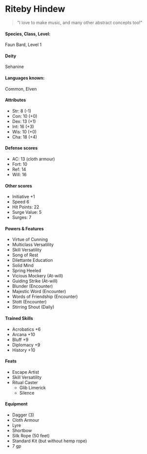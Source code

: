 
# Riteby Hindew

> "I love to make music, and many other abstract concepts too!"

#### Species, Class, Level:
Faun Bard, Level 1

#### Deity
Sehanine

#### Languages known:
Common, Elven

#### Attributes
* Str: 8  (-1)
* Con: 10 (+0)
* Dex: 13 (+1)
* Int: 16 (+3)
* Wis: 10 (+0)
* Cha: 18 (+4)

#### Defense scores
* AC: 13 (cloth armour)
* Fort: 10
* Ref: 14
* Will: 16

#### Other scores
* Initiative +1
* Speed 6
* Hit Points: 22
* Surge Value: 5
* Surges: 7

#### Powers & Features
* Virtue of Cunning
* Multiclass Versatility
* Skill Versatility
* Song of Rest
* Dilettante Education
* Solid Mind
* Spring Heeled
* Vicious Mockery (At-will)
* Guiding Strike (At-will)
* Blunder (Encounter)
* Majestic Word (Encounter)
* Words of Friendship (Encounter)
* Stott (Encounter)
* Stirring Shout (Daily)

#### Trained Skills
* Acrobatics +6
* Arcana +10
* Bluff +9
* Diplomacy +9
* History +10

#### Feats
* Escape Artist
* Skill Versatility
* Ritual Caster
  * Glib Limerick
  * Silence

#### Equipment
* Dagger (3)
* Cloth Armour
* Lyre
* Shortbow
* Silk Rope (50 feet)
* Standard Kit (but without hemp rope)
* 7 gp
